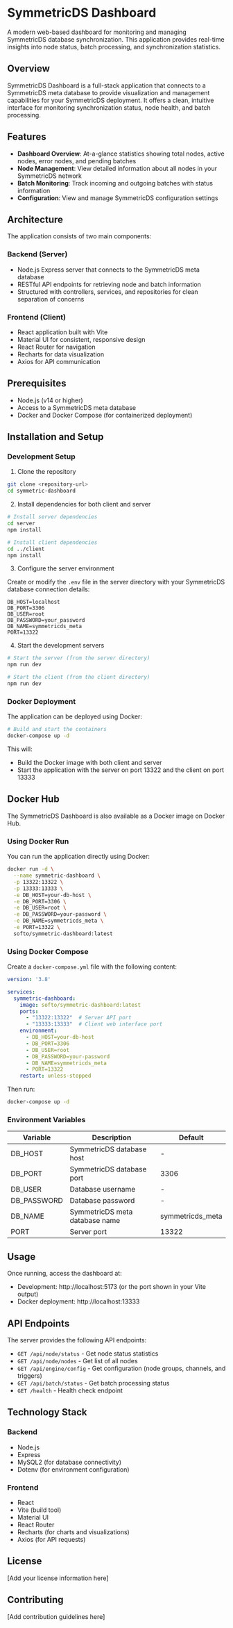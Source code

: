 # SymmetricDS Dashboard

A modern web-based dashboard for monitoring and managing SymmetricDS database synchronization. This application provides real-time insights into node status, batch processing, and synchronization statistics.

## Overview

SymmetricDS Dashboard is a full-stack application that connects to a SymmetricDS meta database to provide visualization and management capabilities for your SymmetricDS deployment. It offers a clean, intuitive interface for monitoring synchronization status, node health, and batch processing.

## Features

- **Dashboard Overview**: At-a-glance statistics showing total nodes, active nodes, error nodes, and pending batches
- **Node Management**: View detailed information about all nodes in your SymmetricDS network
- **Batch Monitoring**: Track incoming and outgoing batches with status information
- **Configuration**: View and manage SymmetricDS configuration settings

## Architecture

The application consists of two main components:

### Backend (Server)

- Node.js Express server that connects to the SymmetricDS meta database
- RESTful API endpoints for retrieving node and batch information
- Structured with controllers, services, and repositories for clean separation of concerns

### Frontend (Client)

- React application built with Vite
- Material UI for consistent, responsive design
- React Router for navigation
- Recharts for data visualization
- Axios for API communication

## Prerequisites

- Node.js (v14 or higher)
- Access to a SymmetricDS meta database
- Docker and Docker Compose (for containerized deployment)

## Installation and Setup

### Development Setup

1. Clone the repository

```bash
git clone <repository-url>
cd symmetric-dashboard
```

2. Install dependencies for both client and server

```bash
# Install server dependencies
cd server
npm install

# Install client dependencies
cd ../client
npm install
```

3. Configure the server environment

Create or modify the `.env` file in the server directory with your SymmetricDS database connection details:

```
DB_HOST=localhost
DB_PORT=3306
DB_USER=root
DB_PASSWORD=your_password
DB_NAME=symmetricds_meta
PORT=13322
```

4. Start the development servers

```bash
# Start the server (from the server directory)
npm run dev

# Start the client (from the client directory)
npm run dev
```

### Docker Deployment

The application can be deployed using Docker:

```bash
# Build and start the containers
docker-compose up -d
```

This will:
- Build the Docker image with both client and server
- Start the application with the server on port 13322 and the client on port 13333

## Docker Hub

The SymmetricDS Dashboard is also available as a Docker image on Docker Hub.

### Using Docker Run

You can run the application directly using Docker:

```bash
docker run -d \
  --name symmetric-dashboard \
  -p 13322:13322 \
  -p 13333:13333 \
  -e DB_HOST=your-db-host \
  -e DB_PORT=3306 \
  -e DB_USER=root \
  -e DB_PASSWORD=your-password \
  -e DB_NAME=symmetricds_meta \
  -e PORT=13322 \
  softo/symmetric-dashboard:latest
```

### Using Docker Compose

Create a `docker-compose.yml` file with the following content:

```yaml
version: '3.8'

services:
  symmetric-dashboard:
    image: softo/symmetric-dashboard:latest
    ports:
      - "13322:13322"  # Server API port
      - "13333:13333"  # Client web interface port
    environment:
      - DB_HOST=your-db-host
      - DB_PORT=3306
      - DB_USER=root
      - DB_PASSWORD=your-password
      - DB_NAME=symmetricds_meta
      - PORT=13322
    restart: unless-stopped
```

Then run:

```bash
docker-compose up -d
```

### Environment Variables

| Variable | Description | Default |
|----------|-------------|--------|
| DB_HOST | SymmetricDS database host | - |
| DB_PORT | SymmetricDS database port | 3306 |
| DB_USER | Database username | - |
| DB_PASSWORD | Database password | - |
| DB_NAME | SymmetricDS meta database name | symmetricds_meta |
| PORT | Server port | 13322 |

## Usage

Once running, access the dashboard at:

- Development: http://localhost:5173 (or the port shown in your Vite output)
- Docker deployment: http://localhost:13333

## API Endpoints

The server provides the following API endpoints:

- `GET /api/node/status` - Get node status statistics
- `GET /api/node/nodes` - Get list of all nodes
- `GET /api/engine/config` - Get configuration (node groups, channels, and triggers)
- `GET /api/batch/status` - Get batch processing status
- `GET /health` - Health check endpoint

## Technology Stack

### Backend
- Node.js
- Express
- MySQL2 (for database connectivity)
- Dotenv (for environment configuration)

### Frontend
- React
- Vite (build tool)
- Material UI
- React Router
- Recharts (for charts and visualizations)
- Axios (for API requests)

## License

[Add your license information here]

## Contributing

[Add contribution guidelines here]